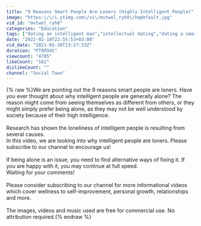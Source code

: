```yaml
---
title: "9 Reasons Smart People Are Loners (Highly Intelligent People)"
image: "https:\/\/i.ytimg.com\/vi\/mvtwel_ryh8\/hqdefault.jpg"
vid_id: "mvtwel_ryh8"
categories: "Education"
tags: ["dating an intelligent man","intellectual dating","dating a smart man"]
date: "2022-02-18T22:55:53+03:00"
vid_date: "2021-05-30T13:27:33Z"
duration: "PT6M34S"
viewcount: "4785"
likeCount: "162"
dislikeCount: ""
channel: "Social Town"
---
```

{% raw %}We are pointing out the 9 reasons smart people are loners. Have you ever thought about why intelligent people are generally alone? The reason might come from seeing themselves as different from others, or they might simply prefer being alone, as they may not be well understood by society because of their high intelligence. <br /><br />Research has shown the loneliness of intelligent people is resulting from several causes.<br />In this video, we are looking into why intelligent people are loners. Please subscribe to our channel to encourage us!<br /><br />If being alone is an issue, you need to find alternative ways of fixing it. If you are happy with it, you may continue at full speed.   <br />Waiting for your comments! <br /><br />Please consider subscribing to our channel for more informational videos which cover wellness to self-improvement, personal growth, relationships and more. <br /><br />The images, videos and music used are free for commercial use. No attribution required.{% endraw %}
